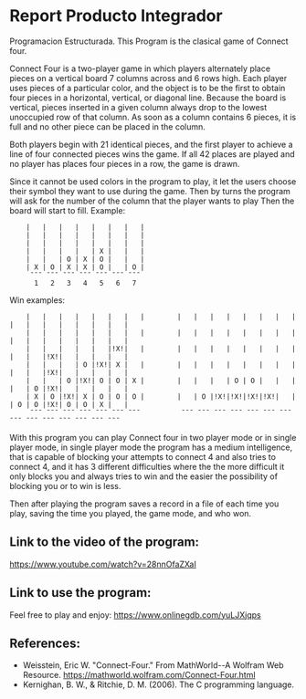 # Report Producto Integrador
Programacion Estructurada.
This Program is the clasical game of Connect four. 

Connect Four is a two-player game in which players alternately place pieces on a vertical board 7 columns across and 6 rows high. 
Each player uses pieces of a particular color, and the object is to be the first to obtain four pieces in a horizontal, vertical, or diagonal line. 
Because the board is vertical, pieces inserted in a given column always drop to the lowest unoccupied row of that column. 
As soon as a column contains 6 pieces, it is full and no other piece can be placed in the column.

Both players begin with 21 identical pieces, and the first player to achieve a line of four connected pieces wins the game. 
If all 42 places are played and no player has places four pieces in a row, the game is drawn.

Since it cannot be used colors in the program to play, it let the users choose their symbol they want to use during the game.
Then by turns the program will ask for the number of the column that the player wants to play Then the board will start to fill.
Example:

        |   |   |   |   |   |   |   |                                                                               
        |   |   |   |   |   |   |   |                                                                               
        |   |   |   |   |   |   |   |                                                                               
        |   |   |   |   | X |   |   |                                                                               
        |   |   | O | X | O |   |   |                                                                               
        | X | O | X | X | O |   | O |                                                                               
         ¯¯¯ ¯¯¯ ¯¯¯ ¯¯¯ ¯¯¯ ¯¯¯ ¯¯¯ 
          1   2   3   4   5   6   7
          
Win examples:

        |   |   |   |   |   |   |   |        |   |   |   |   |   |   |   |        |   |   |   |   |   |   |   |
        |   |   |   |   |   |   |   |        |   |   |   |   |   |   |   |        |   |   |   |   |   |   |   |
        |   |   |   |   |   |!X!|   |        |   |   |   |   |   |   |   |        |   |   |!X!|   |   |   |   |
        |   |   |   | O |!X!| X |   |        |   |   |   |   |   |   |   |        |   |   |!X!|   |   |   |   |
        |   |   | O |!X!| O | O | X |        |   |   |   | O | O |   |   |        |   | O |!X!|   |   |   |   |
        | X | O |!X!| X | O | O | O |        |   | O |!X!|!X!|!X!|!X!|   |        | O | O |!X!| O | O | X |   |
         ¯¯¯ ¯¯¯ ¯¯¯ ¯¯¯ ¯¯¯ ¯¯¯ ¯¯¯          ¯¯¯ ¯¯¯ ¯¯¯ ¯¯¯ ¯¯¯ ¯¯¯ ¯¯¯          ¯¯¯ ¯¯¯ ¯¯¯ ¯¯¯ ¯¯¯ ¯¯¯ ¯¯¯

With this program you can play Connect four in two player mode or in single player mode, in single player mode the program
has a medium intelligence, that is capable of blocking your attempts to connect 4 and also tries to connect 4, and it has 3 different 
difficulties where the the more difficult it only blocks you and always tries to win and the easier the possibility of blocking you or to win is less.

Then after playing the program saves a record in a file of each time you play, saving the time you played, the game mode, and who won.

## Link to the video of the program: 
https://www.youtube.com/watch?v=28nnOfaZXaI 
## Link to use the program: 
Feel free to play and enjoy: 
https://www.onlinegdb.com/yuLJXjqps 

## References: 
- Weisstein, Eric W. "Connect-Four." From MathWorld--A Wolfram Web Resource. https://mathworld.wolfram.com/Connect-Four.html
- Kernighan, B. W., & Ritchie, D. M. (2006). The C programming language.
